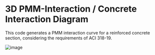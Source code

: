 # 3D PMM-Interaction / Concrete Interaction Diagram
This code generates a PMM interaction curve for a reinforced concrete section, considering the requirements of ACI 318-19.

![image](https://github.com/user-attachments/assets/505bce60-5b32-49e9-8d23-2e41a319ca10)





